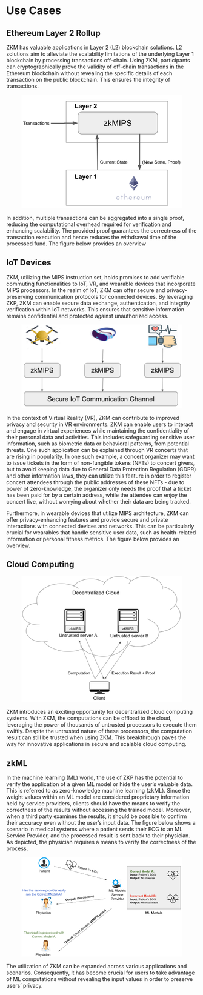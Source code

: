 # Use Cases

## Ethereum Layer 2 Rollup

ZKM has valuable applications in Layer 2 (L2) blockchain solutions. L2 solutions aim to alleviate the scalability limitations of the underlying Layer 1 blockchain by processing transactions off-chain. Using ZKM, participants can cryptographically prove the validity of off-chain transactions in the Ethereum blockchain without revealing the specific details of each transaction on the public blockchain. This ensures the integrity of transactions.

<figure><img src="../.gitbook/assets/image.png" alt=""><figcaption></figcaption></figure>

In addition, multiple transactions can be aggregated into a single proof, reducing the computational overhead required for verification and enhancing scalability. The provided proof guarantees the correctness of the transaction execution and hence reduces the withdrawal time of the processed fund. The figure below provides an overview

## IoT Devices

ZKM, utilizing the MIPS instruction set, holds promises to add verifiable commuting functionalities to IoT, VR, and wearable devices that incorporate MIPS processors. In the realm of IoT, ZKM can offer secure and privacy-preserving communication protocols for connected devices. By leveraging ZKP, ZKM can enable secure data exchange, authentication, and integrity verification within IoT networks. This ensures that sensitive information remains confidential and protected against unauthorized access.&#x20;

<figure><img src="../.gitbook/assets/image (3).png" alt=""><figcaption></figcaption></figure>

In the context of Virtual Reality (VR), ZKM can contribute to improved privacy and security in VR environments. ZKM can enable users to interact and engage in virtual experiences while maintaining the confidentiality of their personal data and activities. This includes safeguarding sensitive user information, such as biometric data or behavioral patterns, from potential threats. One such application can be explained through VR concerts that are rising in popularity. In one such example, a concert organizer may want to issue tickets in the form of non-fungible tokens (NFTs) to concert givers, but to avoid keeping data due to General Data Protection Regulation (GDPR) and other information laws, they can utilize this feature in order to register concert attendees through the public addresses of these NFTs - due to power of zero-knowledge, the organizer only needs the proof that a ticket has been paid for by a certain address, while the attendee can enjoy the concert live, without worrying about whether their data are being tracked.&#x20;

Furthermore, in wearable devices that utilize MIPS architecture, ZKM can offer privacy-enhancing features and provide secure and private interactions with connected devices and networks. This can be particularly crucial for wearables that handle sensitive user data, such as health-related information or personal fitness metrics. The figure below provides an overview.



## Cloud Computing

<figure><img src="../.gitbook/assets/image (2).png" alt=""><figcaption></figcaption></figure>

ZKM introduces an exciting opportunity for decentralized cloud computing systems. With ZKM, the computations can be offload to the cloud, leveraging the power of thousands of untrusted processors to execute them swiftly. Despite the untrusted nature of these processors, the computation result can still be trusted when using ZKM. This breakthrough paves the way for innovative applications in secure and scalable cloud computing.

## zkML

In the machine learning (ML) world, the use of ZKP has the potential to verify the application of a given ML model or hide the user’s valuable data. This is referred to as zero-knowledge machine learning (zkML). Since the weight values within an ML model are considered proprietary information held by service providers, clients should have the means to verify the correctness of the results without accessing the trained model. Moreover, when a third party examines the results, it should be possible to confirm their accuracy even without the user’s input data. The figure below shows a scenario in medical systems where a patient sends their ECG to an ML Service Provider, and the processed result is sent back to their physician. As depicted, the physician requires a means to verify the correctness of the process.

<figure><img src="../.gitbook/assets/image (1).png" alt=""><figcaption></figcaption></figure>

The utilization of ZKM can be expanded across various applications and scenarios. Consequently, it has become crucial for users to take advantage of ML computations without revealing the input values in order to preserve users’ privacy.

